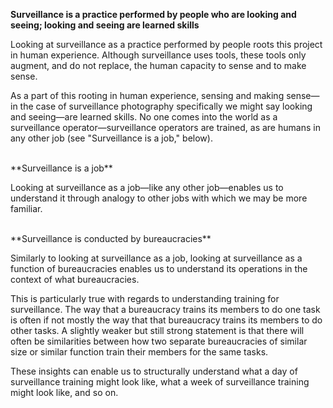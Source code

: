 **Surveillance is a practice performed by people who are looking and seeing; looking and seeing are learned skills**

Looking at surveillance as a practice performed by people roots this project in human experience. Although surveillance uses tools, these tools only augment, and do not replace, the human capacity to sense and to make sense.

As a part of this rooting in human experience, sensing and making sense—in the case of surveillance photography specifically we might say looking and seeing—are learned skills. No one comes into the world as a surveillance operator—surveillance operators are trained, as are humans in any other job (see "Surveillance is a job," below).

<br>
**Surveillance is a job**

Looking at surveillance as a job—like any other job—enables us to understand it through analogy to other jobs with which we may be more familiar.

<br>
**Surveillance is conducted by bureaucracies**

Similarly to looking at surveillance as a job, looking at surveillance as a function of bureaucracies enables us to understand its operations in the context of what bureaucracies.

This is particularly true with regards to understanding training for surveillance. The way that a bureaucracy trains its members to do one task is often if not mostly the way that that bureaucracy trains its members to do other tasks. A slightly weaker but still strong statement is that there will often be similarities between how two separate bureaucracies of similar size or similar function train their members for the same tasks.

These insights can enable us to structurally understand what a day of surveillance training might look like, what a week of surveillance training might look like, and so on.
